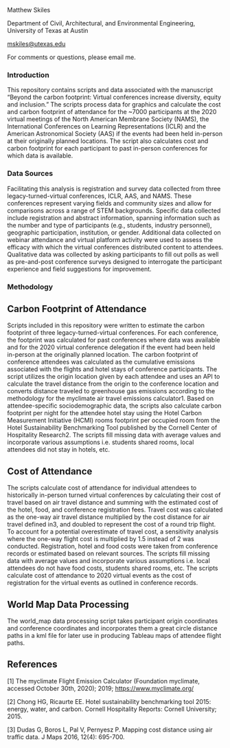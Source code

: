 Matthew Skiles

Department of Civil, Architectural, and Environmental Engineering, University of Texas at Austin

mskiles@utexas.edu

For comments or questions, please email me.



### Introduction

This repository contains scripts and data associated with the manuscript “Beyond the carbon footprint: Virtual conferences increase diversity, equity and inclusion.” The scripts process data for graphics and calculate the cost and carbon footprint of attendance for the ~7000 participants at the 2020 virtual meetings of the North American Membrane Society (NAMS), the International Conferences on Learning Representations (ICLR) and the American Astronomical Society (AAS) if the events had been held in-person at their originally planned locations. The script also calculates cost and carbon footprint for each participant to past in-person conferences for which data is available.



### Data Sources

Facilitating this analysis is registration and survey data collected from three legacy-turned-virtual conferences, ICLR, AAS, and NAMS. These conferences represent varying fields and community sizes and allow for comparisons across a range of STEM backgrounds. Specific data collected include registration and abstract information, spanning information such as the number and type of participants (e.g., students, industry personnel), geographic participation, institution, or gender. Additional data collected on webinar attendance and virtual platform activity were used to assess the efficacy with which the virtual conferences distributed content to attendees. Qualitative data was collected by asking participants to fill out polls as well as pre-and-post conference surveys designed to interrogate the participant experience and field suggestions for improvement.



### Methodology

## Carbon Footprint of Attendance

Scripts included in this repository were written to estimate the carbon footprint of three legacy-turned-virtual conferences. For each conference, the footprint was calculated for past conferences where data was available and for the 2020 virtual conference delegation if the event had been held in-person at the originally planned location. The carbon footprint of conference attendees was calculated as the cumulative emissions associated with the flights and hotel stays of conference participants. The script utilizes the origin location given by each attendee and uses an API to calculate the travel distance from the origin to the conference location and converts distance traveled to greenhouse gas emissions according to the methodology for the myclimate air travel emissions calculator1.  Based on attendee-specific sociodemographic data, the scripts also calculate carbon footprint per night for the attendee hotel stay using the Hotel Carbon Measurement Initiative (HCMI) rooms footprint per occupied room from the Hotel Sustainability Benchmarking Tool published by the Cornell Center of Hospitality Research2. The scripts fill missing data with average values and incorporate various assumptions i.e. students shared rooms, local attendees did not stay in hotels, etc.



## Cost of Attendance

The scripts calculate cost of attendance for individual attendees to historically in-person turned virtual conferences by calculating their cost of travel based on air travel distance and summing with the estimated cost of the hotel, food, and conference registration fees. Travel cost was calculated as the one-way air travel distance multiplied by the cost distance for air travel defined in3, and doubled to represent the cost of a round trip flight. To account for a potential overestimate of travel cost, a sensitivity analysis where the one-way flight cost is multiplied by 1.5 instead of 2 was conducted. Registration, hotel and food costs were taken from conference records or estimated based on relevant sources. The scripts fill missing data with average values and incorporate various assumptions i.e. local attendees do not have food costs, students shared rooms, etc. The scripts calculate cost of attendance to 2020 virtual events as the cost of registration for the virtual events as outlined in conference records.



## World Map Data Processing

The world_map data processing script takes participant origin coordinates and conference coordinates and incorporates them a great circle distance paths in a kml file for later use in producing Tableau maps of attendee flight paths.



## References

[1] The myclimate Flight Emission Calculator (Foundation myclimate, accessed October 30th,
2020);  2019; https://www.myclimate.org/

[2] Chong HG, Ricaurte EE. Hotel sustainability benchmarking tool 2015: energy, water, and
carbon. Cornell Hospitality Reports: Cornell University; 2015.

[3] Dudas G, Boros L, Pal V, Pernyesz P. Mapping cost distance using air traffic data. J Maps
2016, 12(4): 695-700.

